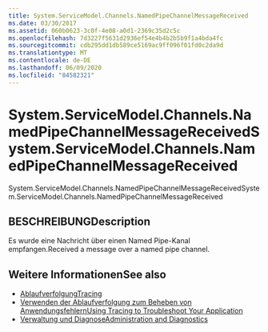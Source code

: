 ```yaml
---
title: System.ServiceModel.Channels.NamedPipeChannelMessageReceived
ms.date: 03/30/2017
ms.assetid: 060b0623-3c0f-4e08-a0d1-2369c35d2c5c
ms.openlocfilehash: 7d3227f5631d2936ef54e4b4b2b5b9f1a4bda4fc
ms.sourcegitcommit: cdb295dd1db589ce5169ac9ff096f01fd0c2da9d
ms.translationtype: MT
ms.contentlocale: de-DE
ms.lasthandoff: 06/09/2020
ms.locfileid: "84582321"
---
```

# <a name="systemservicemodelchannelsnamedpipechannelmessagereceived"></a><span data-ttu-id="9b20d-102">System.ServiceModel.Channels.NamedPipeChannelMessageReceived</span><span class="sxs-lookup"><span data-stu-id="9b20d-102">System.ServiceModel.Channels.NamedPipeChannelMessageReceived</span></span>
<span data-ttu-id="9b20d-103">System.ServiceModel.Channels.NamedPipeChannelMessageReceived</span><span class="sxs-lookup"><span data-stu-id="9b20d-103">System.ServiceModel.Channels.NamedPipeChannelMessageReceived</span></span>  
  
## <a name="description"></a><span data-ttu-id="9b20d-104">BESCHREIBUNG</span><span class="sxs-lookup"><span data-stu-id="9b20d-104">Description</span></span>  
 <span data-ttu-id="9b20d-105">Es wurde eine Nachricht über einen Named Pipe-Kanal empfangen.</span><span class="sxs-lookup"><span data-stu-id="9b20d-105">Received a message over a named pipe channel.</span></span>  
  
## <a name="see-also"></a><span data-ttu-id="9b20d-106">Weitere Informationen</span><span class="sxs-lookup"><span data-stu-id="9b20d-106">See also</span></span>

- [<span data-ttu-id="9b20d-107">Ablaufverfolgung</span><span class="sxs-lookup"><span data-stu-id="9b20d-107">Tracing</span></span>](index.md)
- [<span data-ttu-id="9b20d-108">Verwenden der Ablaufverfolgung zum Beheben von Anwendungsfehlern</span><span class="sxs-lookup"><span data-stu-id="9b20d-108">Using Tracing to Troubleshoot Your Application</span></span>](using-tracing-to-troubleshoot-your-application.md)
- [<span data-ttu-id="9b20d-109">Verwaltung und Diagnose</span><span class="sxs-lookup"><span data-stu-id="9b20d-109">Administration and Diagnostics</span></span>](../index.md)
